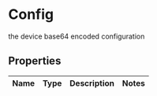 

# Config

the device base64 encoded configuration

## Properties

| Name | Type | Description | Notes |
|------------ | ------------- | ------------- | -------------|



